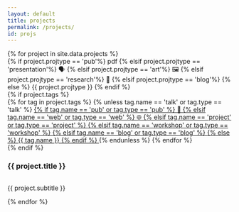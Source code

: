 ```yaml
---
layout: default
title: projects
permalink: /projects/
id: projs
---
```


<div class="content-gallery">
  <div class="projects-grid">
    {% for project in site.data.projects %}
    <div class="project-card" data-year="{{ project.year }}" title="{{ project.description }}">
      <div class="selected-project-card-bg-image" 
        {% if project.image contains 'placeholder' %}
          style="background-image: url('https://via.placeholder.com/400x300?text=Project+Image'); background-size: cover; background-position: center;"
        {% else %}
          style="background-image: url('{{ '/assets/images/projects/' | append: project.image | relative_url }}'); background-size: cover; background-position: center;"
        {% endif %}
      >
        <span class="project-type-tag tag-overlay">
          {% if project.projtype == 'pub'%}
            pdf
          {% elsif project.projtype == 'presentation'%}
            🗣️
          {% elsif project.projtype == 'art'%}
            🖼️
          {% elsif project.projtype == 'research'%}
            🧪
          {% elsif project.projtype == 'blog'%}
            <i class="fa fa-pencil"></i>
          {% else %}
            {{ project.projtype }}
          {% endif %}
        </span>
      </div>
      <div>
        {% if project.tags %}
          <div class="project-tags">
            {% for tag in project.tags %}
              {% unless tag.name == 'talk' or tag.type == 'talk' %}
                <a href="{{ tag.url | relative_url }}" class="tag-link">
                  <span class="tag" data-tag="{{ tag.name }}">
                    {% if tag.name == 'pub' or tag.type == 'pub' %}
                      📄
                    {% elsif tag.name == 'web' or tag.type == 'web' %}
                      🌐
                    {% elsif tag.name == 'project' or tag.type == 'project' %}
                      <i class="fa fa-code"></i>
                    {% elsif tag.name == 'workshop' or tag.type == 'workshop' %}
                      <i class="fa fa-users"></i>
                    {% elsif tag.name == 'blog' or tag.type == 'blog' %}
                      <i class="fa fa-pencil"></i>
                    {% else %}
                      {{ tag.name }}
                    {% endif %}
                  </span>
                </a>
              {% endunless %}
            {% endfor %}
          </div>
        {% endif %}
        <div style="display: flex; flex-direction: column; align-items: flex-start;">
          <h3 class="project-title">{{ project.title }}</h3>
          <p class="project-subtitle">{{ project.subtitle }}</p>
        </div>
      </div>
      <!-- {% if project.year %}
      <div class="project-year">{{ project.year }}</div>
      {% endif %} -->
    </div>
    {% endfor %}
  </div>
</div>

<script>
  document.addEventListener('DOMContentLoaded', function() {
    const filterButtons = document.querySelectorAll('.filter-btn');
    const projects = document.querySelectorAll('.project-card');
    
    filterButtons.forEach(button => {
      button.addEventListener('click', function() {
        const filter = this.getAttribute('data-filter');
        
        // Remove active class from all buttons
        filterButtons.forEach(btn => {
          btn.classList.remove('active');
        });
        
        // Add active class to clicked button
        this.classList.add('active');
        
        // Filter projects
        projects.forEach(project => {
          if (filter === 'all' || project.getAttribute('data-year') === filter) {
            project.style.display = 'flex';
          } else {
            project.style.display = 'none';
          }
        });
      });
    });
  });
</script>
